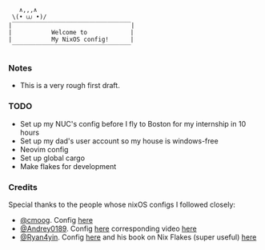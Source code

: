 ```
   ∧,,,∧
 \(• ⩊ •)/
|￣￣￣￣￣￣￣￣￣￣￣￣￣￣￣￣￣￣￣￣|
|           Welcome to            |
|           My NixOS config!      |
 ￣￣￣￣￣￣￣￣￣￣￣￣￣￣￣￣￣￣￣￣
```
### Notes
- This is a very rough first draft.

### TODO
- Set up my NUC's config before I fly to Boston for my internship in 10 hours
- Set up my dad's user account so my house is windows-free
- Neovim config
- Set up global cargo
- Make flakes for development

### Credits
Special thanks to the people whose nixOS configs I followed closely:

- [@cmoog](https://github.com/cmoog). Config [here](https://github.com/cmoog/nixos-config)
- [@Andrey0189](https://github.com/Andrey0189). Config [here](https://github.com/Andrey0189/nixos-config/tree/main) corresponding video [here](https://www.youtube.com/watch?v=nLwbNhSxLd4&t=926s)
- [@Ryan4yin](https://github.com/ryan4yin). Config [here](https://github.com/ryan4yin/nix-config/tree/i3-kickstarter) and his book on Nix Flakes (super useful) [here](https://nixos-and-flakes.thiscute.world/)
